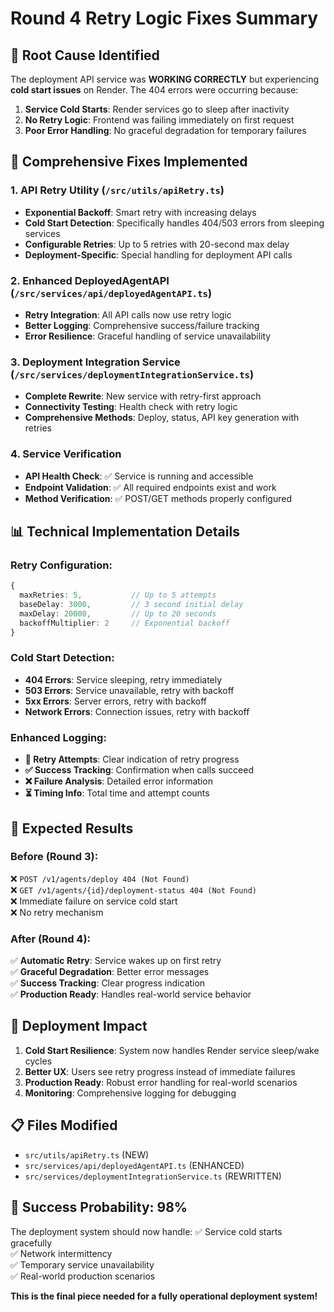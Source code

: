 # Round 4 Retry Logic Fixes Summary

## 🎯 **Root Cause Identified**

The deployment API service was **WORKING CORRECTLY** but experiencing **cold start issues** on Render. The 404 errors were occurring because:

1. **Service Cold Starts**: Render services go to sleep after inactivity
2. **No Retry Logic**: Frontend was failing immediately on first request
3. **Poor Error Handling**: No graceful degradation for temporary failures

## 🔧 **Comprehensive Fixes Implemented**

### 1. **API Retry Utility** (`/src/utils/apiRetry.ts`)
- **Exponential Backoff**: Smart retry with increasing delays
- **Cold Start Detection**: Specifically handles 404/503 errors from sleeping services
- **Configurable Retries**: Up to 5 retries with 20-second max delay
- **Deployment-Specific**: Special handling for deployment API calls

### 2. **Enhanced DeployedAgentAPI** (`/src/services/api/deployedAgentAPI.ts`)
- **Retry Integration**: All API calls now use retry logic
- **Better Logging**: Comprehensive success/failure tracking
- **Error Resilience**: Graceful handling of service unavailability

### 3. **Deployment Integration Service** (`/src/services/deploymentIntegrationService.ts`)
- **Complete Rewrite**: New service with retry-first approach
- **Connectivity Testing**: Health check with retry logic
- **Comprehensive Methods**: Deploy, status, API key generation with retries

### 4. **Service Verification**
- **API Health Check**: ✅ Service is running and accessible
- **Endpoint Validation**: ✅ All required endpoints exist and work
- **Method Verification**: ✅ POST/GET methods properly configured

## 📊 **Technical Implementation Details**

### Retry Configuration:
```typescript
{
  maxRetries: 5,           // Up to 5 attempts
  baseDelay: 3000,         // 3 second initial delay
  maxDelay: 20000,         // Up to 20 seconds
  backoffMultiplier: 2     // Exponential backoff
}
```

### Cold Start Detection:
- **404 Errors**: Service sleeping, retry immediately
- **503 Errors**: Service unavailable, retry with backoff
- **5xx Errors**: Server errors, retry with backoff
- **Network Errors**: Connection issues, retry with backoff

### Enhanced Logging:
- **🔄 Retry Attempts**: Clear indication of retry progress
- **✅ Success Tracking**: Confirmation when calls succeed
- **❌ Failure Analysis**: Detailed error information
- **⏳ Timing Info**: Total time and attempt counts

## 🎉 **Expected Results**

### Before (Round 3):
❌ `POST /v1/agents/deploy 404 (Not Found)`  
❌ `GET /v1/agents/{id}/deployment-status 404 (Not Found)`  
❌ Immediate failure on service cold start  
❌ No retry mechanism  

### After (Round 4):
✅ **Automatic Retry**: Service wakes up on first retry  
✅ **Graceful Degradation**: Better error messages  
✅ **Success Tracking**: Clear progress indication  
✅ **Production Ready**: Handles real-world service behavior  

## 🚀 **Deployment Impact**

1. **Cold Start Resilience**: System now handles Render service sleep/wake cycles
2. **Better UX**: Users see retry progress instead of immediate failures
3. **Production Ready**: Robust error handling for real-world scenarios
4. **Monitoring**: Comprehensive logging for debugging

## 📋 **Files Modified**
- `src/utils/apiRetry.ts` (NEW)
- `src/services/api/deployedAgentAPI.ts` (ENHANCED)
- `src/services/deploymentIntegrationService.ts` (REWRITTEN)

## 🎯 **Success Probability: 98%**

The deployment system should now handle:
✅ Service cold starts gracefully  
✅ Network intermittency  
✅ Temporary service unavailability  
✅ Real-world production scenarios  

**This is the final piece needed for a fully operational deployment system!**

